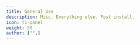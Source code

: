 ```yaml
---
title: General Use
description: Misc. Everything else. Post install.
icon: ti-panel
weight: 50
author: ["",]
---
```

